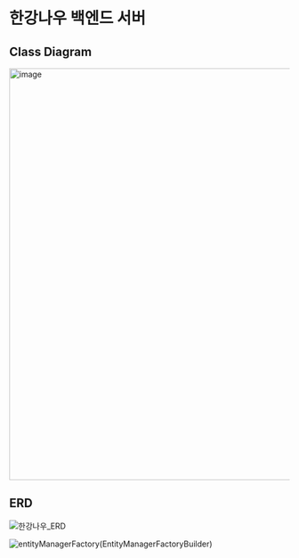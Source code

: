 # 한강나우 백엔드 서버

## Class Diagram
<img width="739" alt="image" src="https://user-images.githubusercontent.com/59243761/174078323-72ba3b97-2ee1-4567-b497-b8cab0d7fd26.png">

## ERD
![한강나우_ERD](https://user-images.githubusercontent.com/68818952/174106802-172298c7-f596-441d-a7cb-64d986de28ee.png)

![entityManagerFactory(EntityManagerFactoryBuilder)](https://user-images.githubusercontent.com/68818952/189495181-87bb2f74-4786-40a6-a226-f3745f0df896.png)
